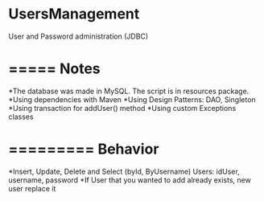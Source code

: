 # UsersManagement
User and Password administration (JDBC)

=====
Notes
=====
*The database was made in MySQL. The script is in resources package.
*Using dependencies with Maven
*Using Design Patterns: DAO, Singleton
*Using transaction for addUser() method
*Using custom Exceptions classes

=========
Behavior
=========
*Insert, Update, Delete and Select (byId, ByUsername) Users: idUser, username, password
*If User that you wanted to add already exists, new user replace it
